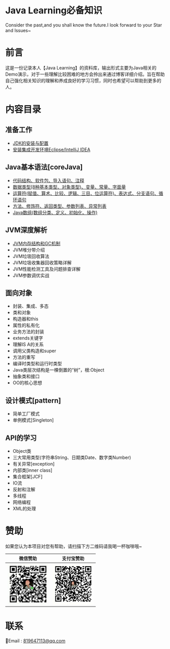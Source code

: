 
# Java Learning必备知识
Consider the past,and you shall know the future.I look forward to your Star and Issues~
# 前言
这是一份记录本人【Java Learning】的资料库，输出形式主要为Java相关的Demo演示，对于一些理解比较困难的地方会拎出来通过博客详细介绍。旨在帮助自己强化相关知识的理解和养成良好的学习习惯，同时也希望可以帮助到更多的人。  
# 内容目录
## 准备工作
* [JDK的安装与配置](https://www.aizhangyao.com/JavaSE/javase/jdk-install-and-config.html)
* [安装集成开发环境Eclipse/IntelliJ IDEA](https://www.aizhangyao.com/JavaSE/javase/install-eclipse-and-intellij-idea.html)
## Java基本语法[coreJava]
* [代码结构、软件包、导入语句、注释](https://www.aizhangyao.com/JavaSE/javase/code-package-import-comment.html)
* [数据类型(8种基本类型、对象类型)、变量、常量、字面量](https://www.aizhangyao.com/JavaSE/javase/datatype-variable-constant-literal.html)
* [运算符(赋值、算术、比较、逻辑、三目、位运算符)、表达式、分支语句、循环语句](https://www.aizhangyao.com/JavaSE/javase/java-operator-experssion-branch-loop.html)
* [方法、修饰符、返回类型、参数列表、异常列表](https://www.aizhangyao.com/JavaSE/javase/java-method-modifier-returntype-parameter-exception.html)
* [Java数组(数组分类、定义、初始化、操作)](https://www.aizhangyao.com/JavaSE/javase/java-array.html)
## JVM深度解析
* [JVM内存结构和GC机制](https://www.aizhangyao.com/JavaSE/javase/jvm-memory-structure-gc.html)
* JVM堆分带介绍
* JVM垃圾回收算法
* JVM垃圾收集器回收策略详解
* JVM性能检测工具及问题排查详解
* JVM参数调优实战
## 面向对象
* 封装、集成、多态
* 类和对象
* 构造器和this
* 属性的私有化
* 业务方法的封装
* extends关键字
* 理解IS A的关系
* 调用父类构造和super
* 方法的重写
* 编译时类型和运行时类型
* Java类层次结构是一棵倒置的“树”，根:Object
* 抽象类和接口
* OO的核心思想
## 设计模式[pattern]
* 简单工厂模式
* 单例模式[Singleton]
## API的学习
* Object类
* 三大常用类型(字符串String、日期类Date、数字类Number)
* 有关异常[exception]
* 内部类[inner class]
* 集合框架[JCF]
* IO流
* 反射和注解
* 多线程
* 网络编程
* XML的处理

# 赞助

如果您认为本项目对您有帮助，请扫描下方二维码请我喝一杯咖啡哦~

| 微信赞助             | 支付宝赞助            |
| -------------------- | --------------------- |
| ![微信](images/wechat.jpg) | ![支付宝](images/alipay.jpg) |


# 联系

:e-mail:Email : <819647113@qq.com>